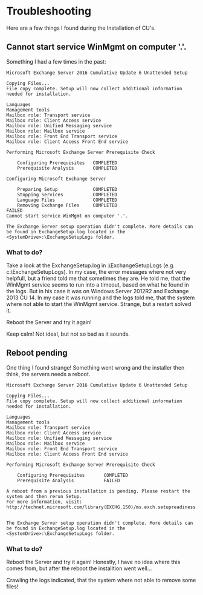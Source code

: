 # Troubleshooting

Here are a few things I found during the Installation of CU's.

## Cannot start service WinMgmt on computer '.'.

Something I had a few times in the past:

```
Microsoft Exchange Server 2016 Cumulative Update 6 Unattended Setup

Copying Files...
File copy complete. Setup will now collect additional information needed for installation.

Languages
Management tools
Mailbox role: Transport service
Mailbox role: Client Access service
Mailbox role: Unified Messaging service
Mailbox role: Mailbox service
Mailbox role: Front End Transport service
Mailbox role: Client Access Front End service

Performing Microsoft Exchange Server Prerequisite Check

    Configuring Prerequisites	COMPLETED
    Prerequisite Analysis		COMPLETED

Configuring Microsoft Exchange Server

    Preparing Setup				COMPLETED
    Stopping Services			COMPLETED
    Language Files				COMPLETED
    Removing Exchange Files 	COMPLETED
FAILED
Cannot start service WinMgmt on computer '.'.

The Exchange Server setup operation didn't complete. More details can be found in ExchangeSetup.log located in the
<SystemDrive>:\ExchangeSetupLogs folder.
```

### What to do?

Take a look at the ExchangeSetup.log in <SystemDrive>:\ExchangeSetupLogs (e.g. c:\ExchangeSetupLogs).
In my case, the error messages where not very helpfull, but a friend told me that sometimes they are. He told me, that the WinMgmt service seems to run into a timeout, based on what he found in the logs.
But in his case it was on Windows Server 2012R2 and Exchange 2013 CU 14.
In my case it was running and the logs told me, that the system where not able to start the WinMgmt service. Strange, but a restart solved it.

Reboot the Server and try it again!

Keep calm! Not ideal, but not so bad as it sounds.

## Reboot pending

One thing I found strange! Something went wrong and the installer then think, the servers needs a reboot.

```
Microsoft Exchange Server 2016 Cumulative Update 6 Unattended Setup

Copying Files...
File copy complete. Setup will now collect additional information needed for installation.

Languages
Management tools
Mailbox role: Transport service
Mailbox role: Client Access service
Mailbox role: Unified Messaging service
Mailbox role: Mailbox service
Mailbox role: Front End Transport service
Mailbox role: Client Access Front End service

Performing Microsoft Exchange Server Prerequisite Check

    Configuring Prerequisites       COMPLETED
    Prerequisite Analysis           FAILED

A reboot from a previous installation is pending. Please restart the system and then rerun Setup.
For more information, visit: http://technet.microsoft.com/library(EXCHG.150)/ms.exch.setupreadiness.RebootPending.aspx


The Exchange Server setup operation didn't complete. More details can be found in ExchangeSetup.log located in the
<SystemDrive>:\ExchangeSetupLogs folder.
```

### What to do?

Reboot the Server and try it again! Honestly, I have no idea where this comes from, but after the reboot the installtion went well...

Crawling the logs indicated, that the system where not able to remove some files!

